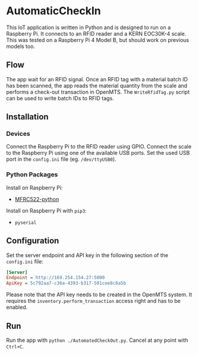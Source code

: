 # AutomaticCheckIn

This IoT application is written in Python and is designed to run on a Raspberry Pi. It connects to an RFID reader and a KERN EOC30K-4 scale. This was tested on a Raspberry Pi 4 Model B, but should work on previous models too.

## Flow

The app wait for an RFID signal. Once an RFID tag with a material batch ID has been scanned, the app reads the material quantity from the scale and performs a check-out transaction in OpenMTS. The `WriteRfidTag.py` script can be used to write batch IDs to RFID tags.

## Installation

### Devices

Connect the Raspberry Pi to the RFID reader using GPIO. Connect the scale to the Raspberry Pi using one of the available USB ports. Set the used USB port in the `config.ini` file (eg. `/dev/ttyUSB0`).

### Python Packages

Install on Raspberry Pi:

- [MFRC522-python](https://github.com/pimylifeup/MFRC522-python)

Install on Raspberry Pi with `pip3`:

- `pyserial`

## Configuration

Set the server endpoint and API key in the following section of the `config.ini` file:

```ini
[Server]
Endpoint = http://169.254.154.27:5000
ApiKey = 5c792aa7-c36a-4393-b317-501cee8c8a5b
```

Please note that the API key needs to be created in the OpenMTS system. It requires the `inventory.perform_transaction` access right and has to be enabled.

## Run

Run the app with `python ./AutomatedCheckOut.py`. Cancel at any point with `Ctrl+C`.
